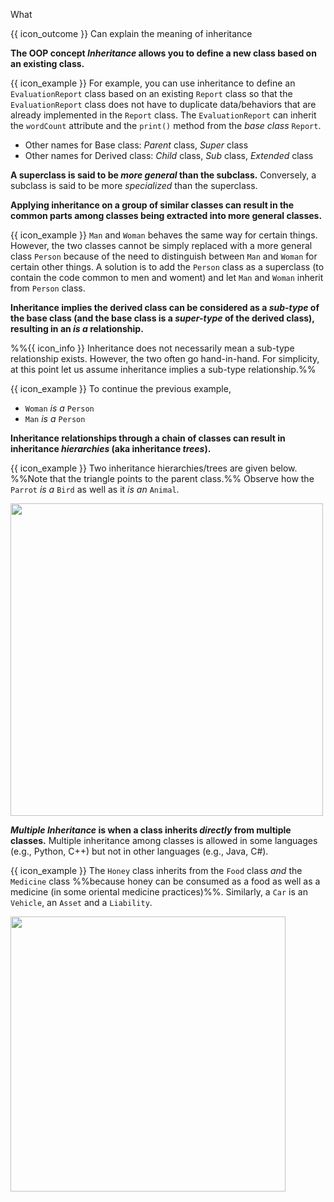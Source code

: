 <span id="title">What</span>

<span id="prereqs"></span>

<span id="outcomes">{{ icon_outcome }} Can explain the meaning of inheritance</span>

<div id="body">

**The OOP concept _Inheritance_ allows you to define a new class based on an existing class.** 

<box>

{{ icon_example }} For example, you can use inheritance to define an `EvaluationReport` class based on an existing `Report` class so that the `EvaluationReport` class does not have to duplicate data/behaviors that are already implemented in the `Report` class. The `EvaluationReport` can inherit the `wordCount` attribute and the `print()` method from the _base class_ `Report`.

</box>

* Other names for Base class: _Parent_ class, _Super_ class
* Other names for Derived class: _Child_ class, _Sub_ class, _Extended_ class

**A superclass is said to be _more general_ than the subclass.** Conversely, a subclass is said to be more _specialized_ than the superclass.

**Applying inheritance on a group of similar classes can result in the common parts among classes being extracted into more general classes.** 

<box>

{{ icon_example }} `Man` and `Woman` behaves the same way for certain things. However, the two classes cannot be simply replaced with a more general class `Person` because of the need to distinguish between `Man` and `Woman` for certain other things. A solution is to add the `Person` class as a superclass (to contain the code common to men and woment) and let `Man` and `Woman` inherit from `Person` class.

</box>

**Inheritance implies the derived class can be considered as a _sub-type_ of the base class (and the base class is a _super-type_ of the derived class), resulting in an _is a_ relationship.**  

%%{{ icon_info }} Inheritance does not necessarily mean a sub-type relationship exists. However, the two often go hand-in-hand. For simplicity, at this point let us assume inheritance implies a sub-type relationship.%%

<box>

{{ icon_example }} To continue the previous example,
* `Woman` _is a_ `Person` 
* `Man` _is a_ `Person`

</box>

**Inheritance relationships through a chain of classes can result in inheritance _hierarchies_ (aka inheritance _trees_).**


<box>

{{ icon_example }} Two inheritance hierarchies/trees are given below. %%Note that the triangle points to the parent class.%% Observe how the `Parrot` _is a_ `Bird` as well as it _is an_ `Animal`.

<img src="{{baseUrl}}/oop/inheritance/what/images/inheritanceTreesExamples.png" width="500" />
<p/>

</box>

**_Multiple Inheritance_ is when a class inherits _directly_ from multiple classes.** Multiple inheritance among classes is allowed in some languages (e.g., Python, C++) but not in other languages (e.g., Java, C#).

<box>

{{ icon_example }} The `Honey` class inherits from the `Food` class _and_ the `Medicine` class %%because honey can be consumed as a food as well as a medicine (in some oriental medicine practices)%%. Similarly, a `Car` is an `Vehicle`, an `Asset` and a `Liability`.

<img src="{{baseUrl}}/oop/inheritance/what/images/multipleInheritanceExamples.png" width="440" />

</box>


</div>

<div id="extras">
 <include src="exercises.md" />
</div>